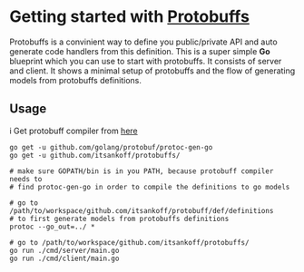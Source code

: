 # Getting started with [Protobuffs](https://developers.google.com/protocol-buffers/)

Protobuffs is a convinient way to define you public/private API and auto
generate code handlers from this definition. This is a super simple **Go**
blueprint which you can use to start with protobuffs. It consists of server
and client. It shows a minimal setup of protobuffs and the flow of generating
models from protobuffs definitions.


## Usage
i
Get protobuff compiler from [here](https://github.com/google/protobuf/releases)

```
go get -u github.com/golang/protobuf/protoc-gen-go
go get -u github.com/itsankoff/protobuffs/

# make sure GOPATH/bin is in you PATH, because protobuff compiler needs to
# find protoc-gen-go in order to compile the definitions to go models

# go to /path/to/workspace/github.com/itsankoff/protobuff/def/definitions
# to first generate models from protobuffs definitions
protoc --go_out=../ *

# go to /path/to/workspace/github.com/itsankoff/protobuffs/
go run ./cmd/server/main.go
go run ./cmd/client/main.go
```
